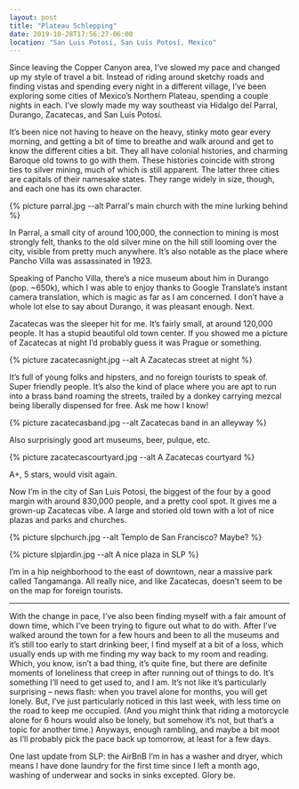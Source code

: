 ```yaml
---
layout: post
title: "Plateau Schlepping"
date: 2019-10-28T17:56:27-06:00
location: "San Luis Potosí, San Luis Potosí, Mexico"
---
```


Since leaving the Copper Canyon area, I’ve slowed my pace and changed up my style of travel a bit. Instead of riding around sketchy roads and finding vistas and spending every night in a different village, I’ve been exploring some cities of Mexico’s Northern Plateau, spending a couple nights in each. I’ve slowly made my way southeast via Hidalgo del Parral, Durango, Zacatecas, and San Luis Potosí.

It’s been nice not having to heave on the heavy, stinky moto gear every morning, and getting a bit of time to breathe and walk around and get to know the different cities a bit. They all have colonial histories, and charming Baroque old towns to go with them. These histories coincide with strong ties to silver mining, much of which is still apparent. The latter three cities are capitals of their namesake states. They range widely in size, though, and each one has its own character.

{% picture parral.jpg --alt Parral's main church with the mine lurking behind %}

In Parral, a small city of around 100,000, the connection to mining is most strongly felt, thanks to the old silver mine on the hill still looming over the city, visible from pretty much anywhere. It’s also notable as the place where Pancho Villa was assassinated in 1923.

Speaking of Pancho Villa, there’s a nice museum about him in Durango (pop. ~650k), which I was able to enjoy thanks to Google Translate’s instant camera translation, which is magic as far as I am concerned.  I don’t have a whole lot else to say about Durango, it was pleasant enough. Next.

Zacatecas was the sleeper hit for me. It’s fairly small, at around 120,000 people. It has a stupid beautiful old town center. If you showed me a picture of Zacatecas at night I’d probably guess it was Prague or something.

{% picture zacatecasnight.jpg --alt A Zacatecas street at night %}

It’s full of young folks and hipsters, and no foreign tourists to speak of. Super friendly people. It’s also the kind of place where you are apt to run into a brass band roaming the streets, trailed by a donkey carrying mezcal being liberally dispensed for free. Ask me how I know!

{% picture zacatecasband.jpg --alt Zacatecas band in an alleyway %}

Also surprisingly good art museums, beer, pulque, etc. 

{% picture zacatecascourtyard.jpg --alt A Zacatecas courtyard %}

A+, 5 stars, would visit again.

Now I’m in the city of San Luis Potosí, the biggest of the four by a good margin with around 830,000 people, and a pretty cool spot. It gives me a grown-up Zacatecas vibe. A large and storied old town with a lot of nice plazas and parks and churches.

{% picture slpchurch.jpg --alt Templo de San Francisco? Maybe? %}

{% picture slpjardin.jpg --alt A nice plaza in SLP %}

I’m in a hip neighborhood to the east of downtown, near a massive park called Tangamanga. All really nice, and like Zacatecas, doesn’t seem to be on the map for foreign tourists.

---- 

With the change in pace, I’ve also been finding myself with a fair amount of down time, which I’ve been trying to figure out what to do with. After I’ve walked around the town for a few hours and been to all the museums and it’s still too early to start drinking beer, I find myself at a bit of a loss, which usually ends up with me finding my way back to my room and reading. Which, you know, isn’t a bad thing, it’s quite fine, but there are definite moments of loneliness that creep in after running out of things to do. It’s something I’ll need to get used to, and I am. It’s not like it’s particularly surprising – news flash: when you travel alone for months, you will get lonely. But, I’ve just particularly noticed in this last week, with less time on the road to keep me occupied. (And you might think that riding a motorcycle alone for 6 hours would also be lonely, but somehow it’s not, but that’s a topic for another time.) Anyways, enough rambling, and maybe a bit moot as I’ll probably pick the pace back up tomorrow, at least for a few days.

One last update from SLP: the AirBnB I’m in has a washer and dryer, which means I have done laundry for the first time since I left a month ago, washing of underwear and socks in sinks excepted. Glory be.
